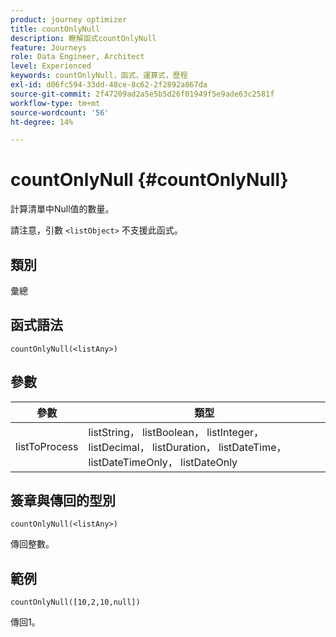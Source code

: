 ```yaml
---
product: journey optimizer
title: countOnlyNull
description: 瞭解函式countOnlyNull
feature: Journeys
role: Data Engineer, Architect
level: Experienced
keywords: countOnlyNull，函式，運算式，歷程
exl-id: d06fc594-33dd-48ce-8c62-2f2892a867da
source-git-commit: 2f47209ad2a5e5b5d26f01949f5e9ade63c2581f
workflow-type: tm+mt
source-wordcount: '56'
ht-degree: 14%

---
```


# countOnlyNull {#countOnlyNull}

計算清單中Null值的數量。

請注意，引數 `<listObject>` 不支援此函式。

## 類別

彙總

## 函式語法

`countOnlyNull(<listAny>)`

## 參數

| 參數 | 類型 |
|-----------|------------------|
| listToProcess | listString， listBoolean， listInteger， listDecimal， listDuration， listDateTime， listDateTimeOnly， listDateOnly |

## 簽章與傳回的型別

`countOnlyNull(<listAny>)`

傳回整數。

## 範例

`countOnlyNull([10,2,10,null])`

傳回1。
